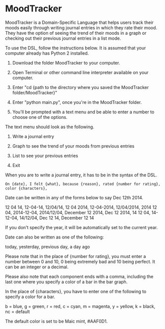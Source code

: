 # MoodTracker

MoodTracker is a Domain-Specific Language that helps users track their moods easily through writing journal entries in which they rate their mood. They have the option of seeing the trend of their moods in a graph or checking out their previous journal entries in a list mode.

To use the DSL, follow the instructions below. It is assumed that your computer already has Python 2 installed. 

1. Download the folder MoodTracker to your computer.

2. Open Terminal or other command line interpreter available on your computer. 

3. Enter "cd {path to the directory where you saved the MoodTracker folder/MoodTracker}"

4. Enter "python main.py", once you're in the MoodTracker folder.

5. You'll be prompted with a text menu and be able to enter a number to choose one of the options.

The text menu should look as the following.


1. Write a journal entry

2. Graph to see the trend of your moods from previous entries

3. List to see your previous entries

4. Exit


When you are to write a journal entry, it has to be in the syntax of the DSL.

`On {date}, I felt {what}, because {reason}, rated {number for rating}, color {characters},`

Date can be written in any of the forms below to say Dec 12th 2014.

12 04 14, 12-04-14, 12/04/14, 12 04 2014, 12-04-2014, 12/04/2014, 2014 12 04, 2014-12-04, 2014/12/04, December 12 2014, Dec 12 2014, 14 12 04, 14-12-04, 14/12/04, Dec 12 14, December 12 14

If you don't specify the year, it will be automatically set to the current year.

Date can also be written as one of the following:

today, yesterday, previous day, a day ago


Please note that in the place of {number for rating}, you must enter a number between 0 and 10, 0 being extremely bad and 10 being perfect. It can be an integer or a decimal.

Please also note that each component ends with a comma, including the last one where you specify a color of a bar in the bar graph.

In the place of {characters}, you have to enter one of the following to specify a color for a bar.

b = blue, g = green, r = red, c = cyan, m = magenta, y = yellow, k = black, nc = default

The default color is set to be Maic mint, #AAF0D1.



